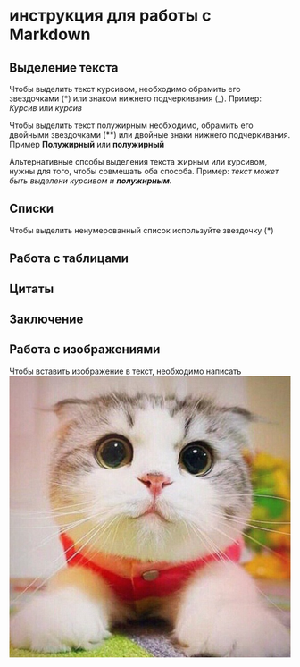 # инструкция для работы с Markdown

## Выделение текста
Чтобы выделить текст курсивом, необходимо обрамить его звездочками (*) или знаком нижнего подчеркивания (_). Пример: *Курсив* или _курсив_


Чтобы выделить текст полужирным необходимо, обрамить его двойными звездочками (**) или двойные знаки нижнего подчеркивания. Пример **Полужирный** или __полужирный__

Альтернативные спсобы выделения текста жирным или курсивом, нужны для того, чтобы совмещать оба способа. Пример: _текст может быть выделени курсивом и **полужирным.**_

## Списки

Чтобы выделить ненумерованный список используйте звездочку (*)


## Работа с таблицами

## Цитаты

## Заключение

## Работа с изображениями

Чтобы вставить изображение в текст, необходимо написать ![Привет, это котик](chat_avatar-136.jpg)
